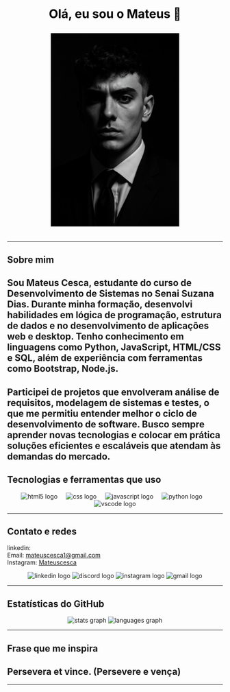 <h1 align="center" <span style="color:black;">Olá, eu sou o Mateus 👋</span> <p align="center"> <img src=https://github.com/Mcesca/Mcesca/blob/main/assets/47befc75-0d88-4aef-bf38-fcd0155779ee.png?raw=true width="300px"/> </p>

---

## Sobre mim 

## Sou Mateus Cesca, estudante do curso de Desenvolvimento de Sistemas no Senai Suzana Dias. Durante minha formação, desenvolvi habilidades em lógica de programação, estrutura de dados e no desenvolvimento de aplicações web e desktop. Tenho conhecimento em linguagens como Python, JavaScript, HTML/CSS e SQL, além de experiência com ferramentas como Bootstrap, Node.js.

Participei de projetos que envolveram análise de requisitos, modelagem de sistemas e testes, o que me permitiu entender melhor o ciclo de desenvolvimento de software. Busco sempre aprender novas tecnologias e colocar em prática soluções eficientes e escaláveis que atendam às demandas do mercado.
---
## Tecnologias e ferramentas que uso

<div align="center">
  <img src="https://cdn.jsdelivr.net/gh/devicons/devicon/icons/html5/html5-original.svg" height="40" alt="html5 logo"  />
  <img width="12" />
  <img src="https://cdn.jsdelivr.net/gh/devicons/devicon/icons/css3/css3-original.svg" height="40" alt="css logo"  />
  <img width="12" />
  <img src="https://cdn.jsdelivr.net/gh/devicons/devicon/icons/javascript/javascript-original.svg" height="40" alt="javascript logo"  />
  <img width="12" />
  <img src="https://cdn.jsdelivr.net/gh/devicons/devicon/icons/python/python-original.svg" height="40" alt="python logo"  />
  <img width="12" />
  <img src="https://cdn.jsdelivr.net/gh/devicons/devicon/icons/vscode/vscode-original.svg" height="40" alt="vscode logo"  />
</div>

---
## Contato e redes

linkedin:<br> 
Email: mateuscesca1@gmail.com <br>
Instagram: <a href="https://www.instagram.com/mateuscesca_/">Mateuscesca</a> 

<div align="center">
  <img src="https://raw.githubusercontent.com/maurodesouza/profile-readme-generator/master/src/assets/icons/social/linkedin/default.svg" width="52" height="40" alt="linkedin logo"  />
  <img src="https://raw.githubusercontent.com/maurodesouza/profile-readme-generator/master/src/assets/icons/social/discord/default.svg" width="52" height="40" alt="discord logo"  />
  <img src="https://raw.githubusercontent.com/maurodesouza/profile-readme-generator/master/src/assets/icons/social/instagram/default.svg" width="52" height="40" alt="instagram logo"  />
  <img src="https://raw.githubusercontent.com/maurodesouza/profile-readme-generator/master/src/assets/icons/social/gmail/default.svg" width="52" height="40" alt="gmail logo"  />
</div>

---
## Estatísticas do GitHub


<div align="center">
  <img src="https://github-readme-stats.vercel.app/api?username=Mcesca&hide_title=false&hide_rank=false&show_icons=true&include_all_commits=true&count_private=true&disable_animations=false&theme=merko&locale=en&hide_border=false&order=1" height="150" alt="stats graph"  />
  <img src="https://github-readme-stats.vercel.app/api/top-langs?username=Mcesca&locale=pt-br&hide_title=false&layout=compact&card_width=320&langs_count=5&theme=merko&hide_border=false&order=2" height="150" alt="languages graph"  />
</div>

---

## Frase que me inspira

## Persevera et vince. (Persevere e vença)
---


<!--
**Mcesca/Mcesca** is a ✨ _special_ ✨ repository because its `README.md` (this file) appears on your GitHub profile.

Here are some ideas to get you started:

- 🔭 I’m currently working on ...
- 🌱 I’m currently learning ...
- 👯 I’m looking to collaborate on ...
- 🤔 I’m looking for help with ...
- 💬 Ask me about ...
- 📫 How to reach me: ...
- 😄 Pronouns: ...
- ⚡ Fun fact: ...
-->

